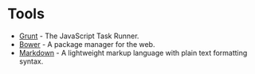 # Tools

* [Grunt](grunt) - The JavaScript Task Runner.
* [Bower](bower) - A package manager for the web.
* [Markdown](markdown) - A lightweight markup language with plain text formatting syntax.
